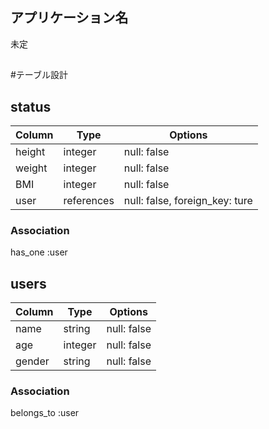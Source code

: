 ## アプリケーション名
未定

## 




#テーブル設計
## status

| Column   | Type       | Options                        |
| -------- | ---------  | ------------------------------ |
| height   | integer    | null: false                    |   
| weight   | integer    | null: false                    |
| BMI      | integer    | null: false                    |
| user     | references | null: false, foreign_key: ture |

### Association
has_one :user

## users

| Column   | Type       | Options       |
| -------- | ---------- | ------------- |
| name     | string     | null: false   |
| age      | integer    | null: false   |
| gender   | string     | null: false   |

### Association
belongs_to :user